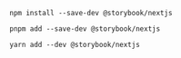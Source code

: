 ```shell renderer="react" language="js" packageManager="npm"
npm install --save-dev @storybook/nextjs
```

```shell renderer="react" language="js" packageManager="pnpm"
pnpm add --save-dev @storybook/nextjs
```

```shell renderer="react" language="js" packageManager="yarn"
yarn add --dev @storybook/nextjs
```
